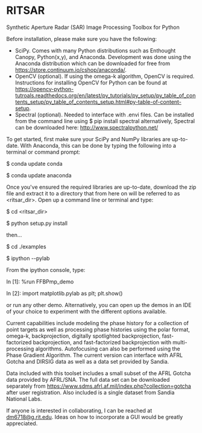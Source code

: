 # RITSAR
Synthetic Aperture Radar (SAR) Image Processing Toolbox for Python

Before installation, please make sure you have the following:
- SciPy. Comes with many Python distributions such as Enthought Canopy, Python(x,y), and Anaconda.  Development was done using the Anaconda distribution which can be downloaded for free from https://store.continuum.io/cshop/anaconda/. 
- OpenCV (optional). If using the omega-k algorithm, OpenCV is required. Instructions for installing OpenCV for Python can be found at  https://opencv-python-tutroals.readthedocs.org/en/latest/py_tutorials/py_setup/py_table_of_contents_setup/py_table_of_contents_setup.html#py-table-of-content-setup.
- Spectral (optional).  Needed to interface with .envi files.  Can be installed from the command line using 
$ pip install spectral
alternatively, Spectral can be downloaded here: http://www.spectralpython.net/ 
  
To get started, first make sure your SciPy and NumPy libraries are up-to-date.  With Anaconda, this can be done by typing the following into a terminal or command prompt:

$ conda update conda

$ conda update anaconda

Once you've ensured the required libraries are up-to-date, download the zip file and extract it to a directory that from here on will be referred to as \<ritsar_dir\>.  Open up a command line or terminal and type:

$ cd \<ritsar_dir\>

$ python setup.py install

then...

$ cd ./examples

$ ipython --pylab

From the ipython console, type:

In [1]: %run FFBPmp_demo

In [2]: import matplotlib.pylab as plt; plt.show()

or run any other demo.  Alternatively, you can open up the demos in an IDE of your choice to experiment with the different options available.

Current capabilities include modeling the phase history for a collection of point targets as well as processing phase histories using the polar format, omega-k, backprojection, digitally spotlighted backprojection, fast-factorized backprojection, and fast-factorized backprojection with multi-processing algorithms.  Autofocusing can also be performed using the Phase Gradient Algorithm.  The current version can interface with AFRL Gotcha and DIRSIG data as well as a data set provided by Sandia.

Data included with this toolset includes a small subset of the AFRL Gotcha data provided by AFRL/SNA.  The full data set can be downloaded separately from https://www.sdms.afrl.af.mil/index.php?collection=gotcha after user registration.  Also included is a single dataset from Sandia National Labs.

If anyone is interested in collaborating, I can be reached at dm6718@g.rit.edu. Ideas on how to incorporate a GUI would be greatly appreciated.
